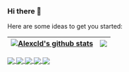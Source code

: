 ### Hi there 👋

Here are some ideas to get you started:
<!--
- 🔭 I’m currently working on ...
- 🌱 I’m currently learning ...
- 👯 I’m looking to collaborate on ...
- 🤔 I’m looking for help with ...
- 💬 Ask me about ...
- 📫 How to reach me: ...
- 😄 Pronouns: ...
- ⚡ Fun fact: ...
-->
| <a href="https://github.com/alexclownfish/alexclownfish"><img align="center" src="https://github-readme-stats.vercel.app/api?username=alexclownfish&show_icons=true&include_all_commits=true&theme=buefy&hide_border=true" alt="Alexcld's github stats" /></a> | <a href="https://github.com/alexclownfish/alexclownfish"><img align="center" src="https://github-readme-stats.vercel.app/api/top-langs/?username=alexclownfish&layout=compact&theme=buefy&hide_border=true" /></a> |
| ------------- | ------------- |

<a href="https://github.com/alexclownfish/k8s-monitor">
  <img align="center" src="https://github-readme-stats.vercel.app/api/pin/?username=alexclownfish&repo=k8s-monitor&theme=buefy" />
</a>
<a href="https://github.com/alexclownfish/jenkins_pipeline">
  <img align="center" src="https://github-readme-stats.vercel.app/api/pin/?username=alexclownfish&repo=jenkins_pipeline&theme=buefy" />
</a>
<a href="https://github.com/alexclownfish/Scripts">
  <img align="center" src="https://github-readme-stats.vercel.app/api/pin/?username=alexclownfish&repo=Scripts&theme=buefy" />
</a>
<a href="https://github.com/alexclownfish/grafana-report">
  <img align="center" src="https://github-readme-stats.vercel.app/api/pin/?username=alexclownfish&repo=grafana-report&theme=buefy" />
</a>
<a href="https://github.com/alexclownfish/gin-blog">
  <img align="center" src="https://github-readme-stats.vercel.app/api/pin/?username=alexclownfish&repo=gin-blog&theme=buefy" />
</a>
